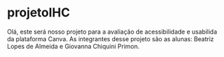 # projetoIHC

Olá, este será nosso projeto para a avaliação de acessibilidade e usabilida da plataforma Canva.
As integrantes desse projeto são as alunas: Beatriz Lopes de Almeida e Giovanna Chiquini Primon.

